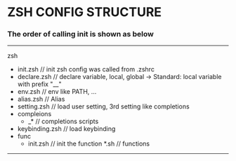 # ZSH CONFIG STRUCTURE

### The order of calling init is shown as below
---
zsh
  - init.zsh // init zsh config was called from .zshrc
  - declare.zsh // declare variable, local, global -> Standard: local variable with prefix "__"
  - env.zsh // env like PATH, ...
  - alias.zsh // Alias
  - setting.zsh // load user setting, 3rd setting like completions
  - compleions
    - _* // completions scripts
  - keybinding.zsh // load keybinding
  - func
     - init.zsh // init the function
     *.sh // functions
---
